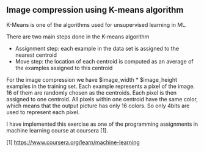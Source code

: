 ## Image compression using K-means algorithm

K-Means is one of the algorithms used for unsupervised learning in ML.

There are two main steps done in the K-means algorithm
- Assignment step: each example in the data set is assigned to the nearest centroid
- Move step: the location of each centroid is computed as an average of the examples assigned to this centroid

For the image compression we have $image_width * $image_height examples in the training set. Each example represents a pixel of the image. 16 of them are randomly chosen as the centroids. Each pixel is then assigned to one centroid. All pixels within one centroid have the same color, which means that the output picture has only 16 colors. So only 4bits are used to represent each pixel.

I have implemented this exercise as one of the programming assignments in machine learning course at coursera [1].


[1] https://www.coursera.org/learn/machine-learning
